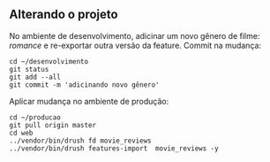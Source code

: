 ## Alterando o projeto

No ambiente de desenvolvimento, adicinar um novo gênero de filme: *romance* e 
re-exportar outra versão da feature. Commit na mudança:

    cd ~/desenvolvimento
    git status
    git add --all
    git commit -m 'adicinando novo gênero'

Aplicar mudança no ambiente de produção:

    cd ~/producao
    git pull origin master
    cd web
    ../vendor/bin/drush fd movie_reviews
    ../vendor/bin/drush features-import  movie_reviews -y
